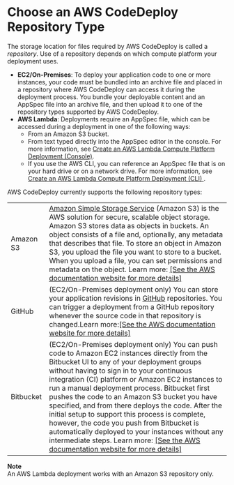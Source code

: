 # Choose an AWS CodeDeploy Repository Type<a name="application-revisions-repository-type"></a>

The storage location for files required by AWS CodeDeploy is called a *repository*\. Use of a repository depends on which compute platform your deployment uses\.
+ **EC2/On\-Premises**: To deploy your application code to one or more instances, your code must be bundled into an archive file and placed in a repository where AWS CodeDeploy can access it during the deployment process\. You bundle your deployable content and an AppSpec file into an archive file, and then upload it to one of the repository types supported by AWS CodeDeploy\.
+ **AWS Lambda**: Deployments require an AppSpec file, which can be accessed during a deployment in one of the following ways: 
  +  From an Amazon S3 bucket\.  
  +  From text typed directly into the AppSpec editor in the console\. For more information, see [Create an AWS Lambda Compute Platform Deployment \(Console\)](deployments-create-console-lambda.md)\. 
  +  If you use the AWS CLI, you can reference an AppSpec file that is on your hard drive or on a network drive\. For more information, see [ Create an AWS Lambda Compute Platform Deployment \(CLI\) ](deployments-create-lambda-cli.md)\. 

AWS CodeDeploy currently supports the following repository types: 


|  |  | 
| --- |--- |
| Amazon S3 | [Amazon Simple Storage Service](https://docs.aws.amazon.com/AmazonS3/latest/gsg/) \(Amazon S3\) is the AWS solution for secure, scalable object storage\. Amazon S3 stores data as objects in buckets\. An object consists of a file and, optionally, any metadata that describes that file\. To store an object in Amazon S3, you upload the file you want to store to a bucket\. When you upload a file, you can set permissions and metadata on the object\. Learn more: [\[See the AWS documentation website for more details\]](http://docs.aws.amazon.com/codedeploy/latest/userguide/application-revisions-repository-type.html) | 
| GitHub | \(EC2/On\-Premises deployment only\) You can store your application revisions in [GitHub](http://www.github.com) repositories\. You can trigger a deployment from a GitHub repository whenever the source code in that repository is changed\.Learn more:[\[See the AWS documentation website for more details\]](http://docs.aws.amazon.com/codedeploy/latest/userguide/application-revisions-repository-type.html) | 
| Bitbucket |  \(EC2/On\-Premises deployment only\) You can push code to Amazon EC2 instances directly from the Bitbucket UI to any of your deployment groups without having to sign in to your continuous integration \(CI\) platform or Amazon EC2 instances to run a manual deployment process\. Bitbucket first pushes the code to an Amazon S3 bucket you have specified, and from there deploys the code\. After the initial setup to support this process is complete, however, the code you push from Bitbucket is automatically deployed to your instances without any intermediate steps\. Learn more:  [\[See the AWS documentation website for more details\]](http://docs.aws.amazon.com/codedeploy/latest/userguide/application-revisions-repository-type.html)  | 

**Note**  
An AWS Lambda deployment works with an Amazon S3 repository only\.